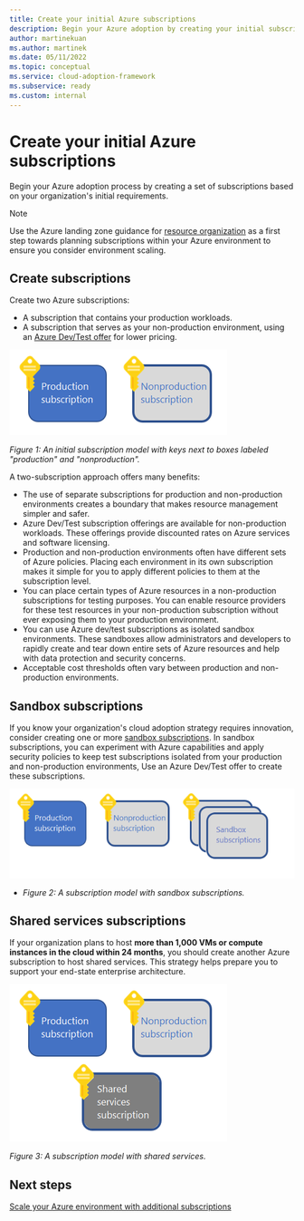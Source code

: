 ```yaml
---
title: Create your initial Azure subscriptions
description: Begin your Azure adoption by creating your initial subscriptions.
author: martinekuan
ms.author: martinek
ms.date: 05/11/2022
ms.topic: conceptual
ms.service: cloud-adoption-framework
ms.subservice: ready
ms.custom: internal
---
```


# Create your initial Azure subscriptions

Begin your Azure adoption process by creating a set of subscriptions based on your organization's initial requirements.

> [!NOTE]
>
> Use the Azure landing zone guidance for [resource organization](../landing-zone/design-area/resource-org.md) as a first step towards planning subscriptions within your Azure environment to ensure you consider environment scaling.

## Create subscriptions

Create two Azure subscriptions:

- A subscription that contains your production workloads.
- A subscription that serves as your non-production environment, using an [Azure Dev/Test offer](https://azure.microsoft.com/pricing/dev-test/) for lower pricing.

![An initial subscription model showing keys next to boxes labeled **production** and **non-production.**](../../_images/ready/initial-subscription-model.png)

*Figure 1: An initial subscription model with keys next to boxes labeled "production" and "nonproduction".*

A two-subscription approach offers many benefits:

- The use of separate subscriptions for production and non-production environments creates a boundary that makes resource management simpler and safer.
- Azure Dev/Test subscription offerings are available for non-production workloads. These offerings provide discounted rates on Azure services and software licensing.
- Production and non-production environments often have different sets of Azure policies. Placing each environment in its own subscription makes it simple for you to apply different policies to them at the subscription level.
- You can place certain types of Azure resources in a non-production subscriptions for testing purposes. You can enable resource providers for these test resources in your non-production subscription without ever exposing them to your production environment.
- You can use Azure dev/test subscriptions as isolated sandbox environments. These sandboxes allow administrators and developers to rapidly create and tear down entire sets of Azure resources and help with data protection and security concerns.
- Acceptable cost thresholds often vary between production and non-production environments.

## Sandbox subscriptions

If you know your organization's cloud adoption strategy requires innovation, consider creating one or more [sandbox subscriptions](../considerations/sandbox-environments.md). In sandbox subscriptions, you can experiment with Azure capabilities and apply security policies to keep test subscriptions isolated from your production and non-production environments, Use an Azure Dev/Test offer to create these subscriptions.

![Subscription model showing keys next to boxes labeled production, nonproduction, and sandboxes.](../../_images/ready/initial-subscription-model-with-sandboxes.png)

- *Figure 2: A subscription model with sandbox subscriptions.*

## Shared services subscriptions

If your organization plans to host **more than 1,000 VMs or compute instances in the cloud within 24 months**, you should create another Azure subscription to host shared services. This strategy helps prepare you to support your end-state enterprise architecture.

![An initial subscription model showing keys next to boxes labeled production, non-production and shared services.](../../_images/ready/initial-subscription-model-with-shared-services.png)

*Figure 3: A subscription model with shared services.*

## Next steps

[Scale your Azure environment with additional subscriptions](./scale-subscriptions.md)
